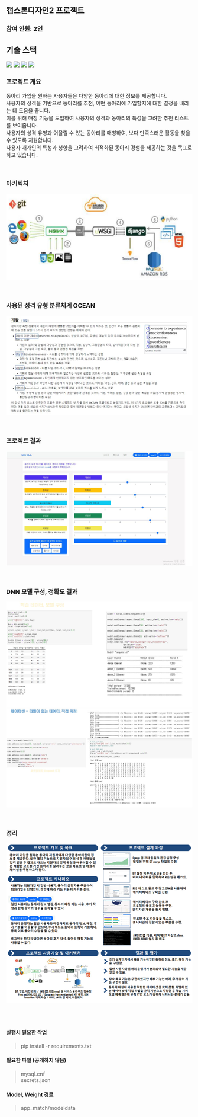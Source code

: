## 캡스톤디자인2 프로젝트

### 참여 인원: 2인

## 기술 스택
<img src="https://img.shields.io/badge/Python-4479A1?style=for-the-badge&logo=Python&logoColor=white">
<img src="https://img.shields.io/badge/Django-4479A1?style=for-the-badge&logo=Django&logoColor=white">
<img src="https://img.shields.io/badge/TensorFlow-4479A1?style=for-the-badge&logo=TensorFlow&logoColor=white">
<img src="https://img.shields.io/badge/mysql-4479A1?style=for-the-badge&logo=mysql&logoColor=white">

<br>

### 프로젝트 개요
동아리 가입을 원하는 사용자들은 다양한 동아리에 대한 정보를 제공합니다. <br>
사용자의 성격을 기반으로 동아리를 추천, 어떤 동아리에 가입할지에 대한 결정을 내리는 데 도움을 줍니다. <br>
이를 위해 매칭 기능을 도입하여 사용자의 성격과 동아리의 특성을 고려한 추천 리스트를 보여줍니다. <br>
사용자의 성격 유형과 어울릴 수 있는 동아리를 매칭하여, 보다 만족스러운 활동을 찾을 수 있도록 지원합니다. <br>
사용자 개개인의 특성과 성향을 고려하여 최적화된 동아리 경험을 제공하는 것을 목표로 하고 있습니다.

<br>

### 아키텍처
![아키텍처 다이어그램](images/architecture.jpg)

<br>

### 사용된 성격 유형 분류체계 OCEAN
![OCEAN 모델](images/ocean.jpg)

<br>

### 프로젝트 결과
![사용자 매칭 결과](images/user_maching.jpg)

<br>

### DNN 모델 구성, 정확도 결과
![모델 구성도](images/model.jpg)
![모델 정확도](images/model_accu.jpg)

<br>

### 정리
![패널](images/panels.PNG)

<br><br>

#### 실행시 필요한 작업

>pip install -r requirements.txt


#### 필요한 파일 (공개하지 않음)

>mysql.cnf<br>
>secrets.json


#### Model, Weight 경로

>app_match/modeldata

